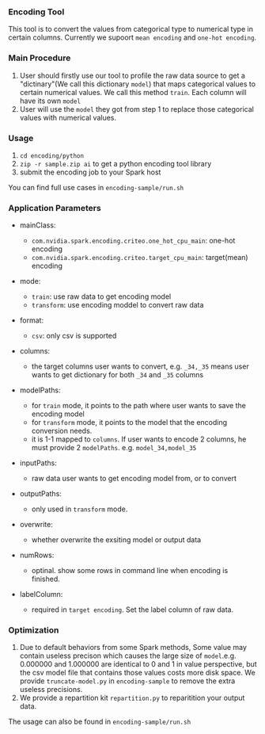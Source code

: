 ### Encoding Tool
This tool is to convert the values from categorical type to numerical type in certain columns. Currently we supoort `mean encoding` and `one-hot encoding`.

### Main Procedure
1. User should firstly use our tool to profile the raw data source to get a "dictinary"(We call this dictionary `model`) that maps categorical values to certain numerical values. We call this method `train`. Each column will have its own `model`
2. User will use the `model` they got from step 1 to replace those categorical values with numerical values. 

### Usage
1. `cd encoding/python`
2. `zip -r sample.zip ai` to get a python encoding tool library
3. submit the encoding job to your Spark host

You can find full use cases in `encoding-sample/run.sh`

### Application Parameters
 - mainClass: 
   
   - `com.nvidia.spark.encoding.criteo.one_hot_cpu_main`: one-hot encoding
   - `com.nvidia.spark.encoding.criteo.target_cpu_main`: target(mean) encoding
 - mode: 
   - `train`: use raw data to get encoding model
   - `transform`: use encoding moddel to convert raw data
 - format:
   - `csv`: only csv is supported
 - columns: 
   - the target columns user wants to convert, e.g. `_34,_35` means user wants to get dictionary for both `_34` and `_35` columns
 - modelPaths: 
   - for `train` mode, it points to the path where user wants to save the encoding model
   - for `transform` mode, it points to the model that the encoding conversion needs.
   - it is 1-1 mapped to `columns`. If user wants to encode 2 columns, he must provide 2 `modelPaths`. e.g. `model_34,model_35`
 - inputPaths: 
   - raw data user wants to get encoding model from, or to convert
 - outputPaths: 
   - only used in `transform` mode.
 - overwrite:
   - whether overwrite the exsiting model or output data
 - numRows:
   - optinal. show some rows in command line when encoding is finished. 
 - labelColumn:
   - required in `target encoding`. Set the label column of raw data.

### Optimization
1. Due to default behaviors from some Spark methods, Some value may contain useless precison which causes the large size of `model`.e.g. 0.000000 and 1.000000 are identical to 0 and 1 in value perspective, but the csv model file that contains those values costs more disk space. We provide `truncate-model.py` in `encoding-sample` to remove the extra useless precisions.
2. We provide a repartition kit `repartition.py` to reparitition your output data.

The usage can also be found in `encoding-sample/run.sh`